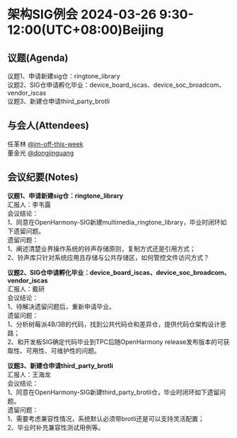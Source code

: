 # 架构SIG例会 2024-03-26 9:30-12:00(UTC+08:00)Beijing

## 议题(Agenda)

议题1、申请新建sig仓：ringtone_library  
议题2、SIG仓申请孵化毕业：device_board_iscas、device_soc_broadcom、vendor_iscas  
议题3、新建仓申请third_party_brotli  

## 与会人(Attendees)

任革林 [@im-off-this-week](https://gitee.com/im-off-this-week)  
董金光 [@dongjinguang](https://gitee.com/dongjinguang)  

## 会议纪要(Notes)

**议题1、申请新建sig仓：ringtone_library**  
汇报人：李韦露  
会议结论：  
1、同意在OpenHarmony-SIG新建multimedia_ringtone_library，毕业时闭环如下遗留问题。  
遗留问题：  
1、阐述清楚业界操作系统的铃声存储原则，复制方式还是引用方式；  
2、铃声库只针对系统应用且存储与公共存储区，如何管控文件访问方式？  

**议题2、SIG仓申请孵化毕业：device_board_iscas、device_soc_broadcom、vendor_iscas**  
汇报人：戴研  
会议结论：  
1、待解决遗留问题后，重新申请毕业。  
遗留问题：  
1、分析树莓派4B/3B的代码，找到公共代码仓和差异仓，提供代码仓架构设计思路；  
2、和开发板SIG确定代码毕业到TPC后随OpenHarmony release发布版本的可获取性、可用性、可维护性的问题。  

**议题3、新建仓申请third_party_brotli**  
汇报人：王海龙  
会议结论：  
1、同意在OpenHarmony-SIG新建third_party_brotli仓，毕业时闭环如下遗留问题。  
遗留问题：  
1、需要考虑兼容性情况，系统默认必须带brotli还是可以支持灵活配置；  
2、毕业时补充兼容性测试用例等。  
